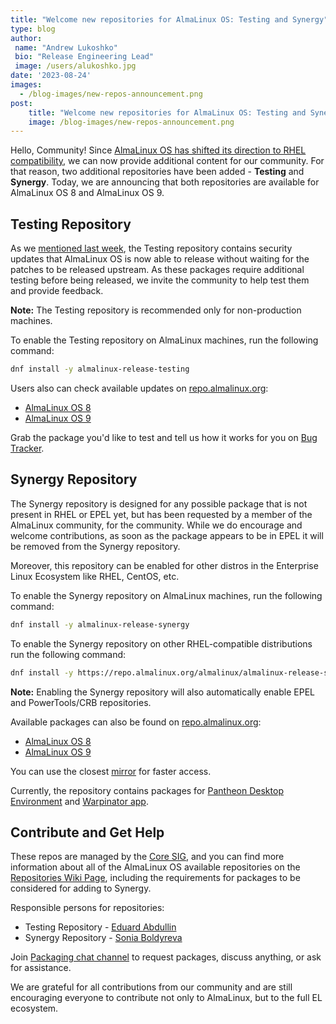 ```yaml
---
title: "Welcome new repositories for AlmaLinux OS: Testing and Synergy"
type: blog
author: 
 name: "Andrew Lukoshko"
 bio: "Release Engineering Lead"
 image: /users/alukoshko.jpg
date: '2023-08-24'
images:
  - /blog-images/new-repos-announcement.png
post:
    title: "Welcome new repositories for AlmaLinux OS: Testing and Synergy"
    image: /blog-images/new-repos-announcement.png
---
```


Hello, Community! Since [AlmaLinux OS has shifted its direction to RHEL compatibility](https://almalinux.org/blog/future-of-almalinux/), we can now provide additional content for our community. For that reason, two additional repositories have been added - **Testing** and **Synergy**. Today, we are announcing that both repositories are available for AlmaLinux OS 8 and AlmaLinux OS 9. 

## Testing Repository

As we [mentioned last week](https://almalinux.org/blog/testers-needed-for-updated-packages-intel-and-amd-cpus-affected/), the Testing repository contains security updates that AlmaLinux OS is now able to release without waiting for the patches to be released upstream. As these packages require additional testing before being released, we invite the community to help test them and provide feedback. 

**Note:** The Testing repository is recommended only for non-production machines.

To enable the Testing repository on AlmaLinux machines, run the following command:

```bash
dnf install -y almalinux-release-testing
``` 

Users also can check available updates on [repo.almalinux.org](https://repo.almalinux.org/):
* [AlmaLinux OS 8](https://repo.almalinux.org/vault/8/testing/)
* [AlmaLinux OS 9](https://repo.almalinux.org/vault/9/testing/)

Grab the package you'd like to test and tell us how it works for you on [Bug Tracker](https://bugs.almalinux.org). 

## Synergy Repository

The Synergy repository is designed for any possible package that is not present in RHEL or EPEL yet, but has been requested by a member of the AlmaLinux community, for the community. While we do encourage and welcome contributions, as soon as the package appears to be in EPEL it will be removed from the Synergy repository. 

Moreover, this repository can be enabled for other distros in the Enterprise Linux Ecosystem like RHEL, CentOS, etc.

To enable the Synergy repository on AlmaLinux machines, run the following command:

```bash
dnf install -y almalinux-release-synergy
```

To enable the Synergy repository on other RHEL-compatible distributions run the following command:

```bash
dnf install -y https://repo.almalinux.org/almalinux/almalinux-release-synergy-latest-$(rpm -E %rhel).noarch.rpm
```

**Note:** Enabling the Synergy repository will also automatically enable EPEL and PowerTools/CRB repositories.

Available packages can also be found on [repo.almalinux.org](https://repo.almalinux.org/):
* [AlmaLinux OS 8](https://repo.almalinux.org/almalinux/8/synergy/)
* [AlmaLinux OS 9](https://repo.almalinux.org/almalinux/9/synergy/)

You can use the closest [mirror](https://mirrors.almalinux.org/isos.html) for faster access.

Currently, the repository contains packages for [Pantheon Desktop Environment](https://almalinux.org/blog/building-pantheon-for-almalinux-9/) and [Warpinator app](https://almalinux.org/blog/building-warpinator-for-almalinux/).

## Contribute and Get Help

These repos are managed by the [Core SIG](https://wiki.almalinux.org/sigs/Core.html), and you can find more information about all of the AlmaLinux OS available repositories on the [Repositories Wiki Page](https://wiki.almalinux.org/repos/), including the requirements for packages to be considered for adding to Synergy. 

Responsible persons for repositories:
* Testing Repository - [Eduard Abdullin](https://chat.almalinux.org/almalinux/messages/@eabdullin)
* Synergy Repository - [Sonia Boldyreva](https://chat.almalinux.org/almalinux/messages/@sonyasulu)

Join [Packaging chat channel](https://chat.almalinux.org/almalinux/channels/engineeringpackaging) to request packages, discuss anything, or ask for assistance.

We are grateful for all contributions from our community and are still encouraging everyone to contribute not only to AlmaLinux, but to the full EL ecosystem.
